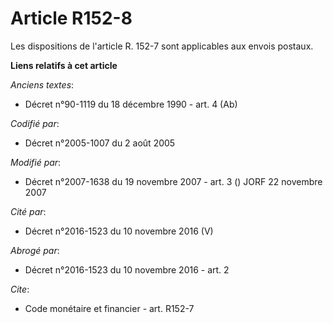 # Article R152-8

Les dispositions de l'article R. 152-7 sont applicables aux envois postaux.

**Liens relatifs à cet article**

_Anciens textes_:

  - Décret n°90-1119 du 18 décembre 1990 - art. 4 (Ab)

_Codifié par_:

  - Décret n°2005-1007 du 2 août 2005

_Modifié par_:

  - Décret n°2007-1638 du 19 novembre 2007 - art. 3 () JORF 22 novembre 2007

_Cité par_:

  - Décret n°2016-1523 du 10 novembre 2016 (V)

_Abrogé par_:

  - Décret n°2016-1523 du 10 novembre 2016 - art. 2

_Cite_:

  - Code monétaire et financier - art. R152-7
